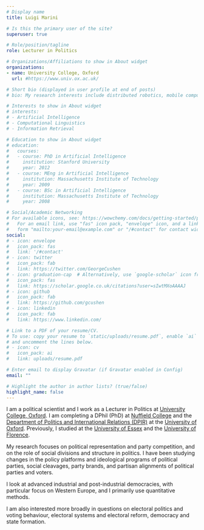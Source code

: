 ```yaml
---
# Display name
title: Luigi Marini

# Is this the primary user of the site?
superuser: true

# Role/position/tagline
role: Lecturer in Politics

# Organizations/Affiliations to show in About widget
organizations:
- name: University College, Oxford
  url: #https://www.univ.ox.ac.uk/

# Short bio (displayed in user profile at end of posts)
# bio: My research interests include distributed robotics, mobile computing and programmable matter.

# Interests to show in About widget
# interests:
# - Artificial Intelligence
# - Computational Linguistics
# - Information Retrieval

# Education to show in About widget
# education:
#   courses:
#   - course: PhD in Artificial Intelligence
#     institution: Stanford University
#     year: 2012
#   - course: MEng in Artificial Intelligence
#     institution: Massachusetts Institute of Technology
#     year: 2009
#   - course: BSc in Artificial Intelligence
#     institution: Massachusetts Institute of Technology
#     year: 2008

# Social/Academic Networking
# For available icons, see: https://wowchemy.com/docs/getting-started/page-builder/#icons
#   For an email link, use "fas" icon pack, "envelope" icon, and a link in the
#   form "mailto:your-email@example.com" or "/#contact" for contact widget.
social:
# - icon: envelope
#   icon_pack: fas
#   link: '/#contact'
# - icon: twitter
#   icon_pack: fab
#   link: https://twitter.com/GeorgeCushen
# - icon: graduation-cap  # Alternatively, use `google-scholar` icon from `ai` icon pack
#   icon_pack: fas
#   link: https://scholar.google.co.uk/citations?user=sIwtMXoAAAAJ
# - icon: github
#   icon_pack: fab
#   link: https://github.com/gcushen
# - icon: linkedin
#   icon_pack: fab
#   link: https://www.linkedin.com/

# Link to a PDF of your resume/CV.
# To use: copy your resume to `static/uploads/resume.pdf`, enable `ai` icons in `params.toml`, 
# and uncomment the lines below.
# - icon: cv
#   icon_pack: ai
#   link: uploads/resume.pdf

# Enter email to display Gravatar (if Gravatar enabled in Config)
email: ""

# Highlight the author in author lists? (true/false)
highlight_name: false
---
```


I am a political scientist and I work as a Lecturer in Politics at <a class="highlight" href="https://www.univ.ox.ac.uk/">University College, Oxford</a>. I am completing a DPhil (PhD) at <a class="highlight" href="https://www.nuffield.ox.ac.uk/">Nuffield College</a> and the <a class="highlight" href="https://www.politics.ox.ac.uk/">Department of Politics and International Relations (DPIR)</a> at the <a class="highlight" href="http://www.ox.ac.uk/">University of Oxford</a>. Previously, I studied at the <a class="highlight" href="https://www.essex.ac.uk/">University of Essex</a> and the <a class="highlight" href="https://www.sc-politiche.unifi.it/changelang-eng.html">University of Florence</a>.

My research focuses on political representation and party competition, and on the role of social divisions and structure in politics. I have been studying changes in the policy platforms and ideological programs of political parties, social cleavages, party brands, and partisan alignments of political parties and voters.

I look at advanced industrial and post-industrial democracies, with particular focus on Western Europe, and I primarily use quantitative methods.

I am also interested more broadly in questions on electoral politics and voting behaviour, electoral systems and electoral reform, democracy and state formation.



<!-- {{< icon name="download" pack="fas" >}} Download my {{< staticref "uploads/demo_resume.pdf" "newtab" >}}resumé{{< /staticref >}}. -->
